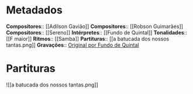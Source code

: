 # Metadados

**Compositores**:: [[Adilson Gavião]]
**Compositores**:: [[Robson Guimarães]]
**Compositores**:: [[Sereno]]
**Intérpretes**:: [[Fundo de Quintal]]
**Tonalidades**:: [[F maior]]
**Ritmos**:: [[Samba]]
**Partituras**:: [[a batucada dos nossos tantas.png]]
**Gravações**:: [Original por Fundo de Quintal](https://www.youtube.com/watch?v=Jphs2iNTdQQ)

# Partituras
![[a batucada dos nossos tantas.png]]